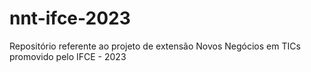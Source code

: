 # nnt-ifce-2023
Repositório referente ao projeto de extensão Novos Negócios em TICs promovido pelo IFCE - 2023
